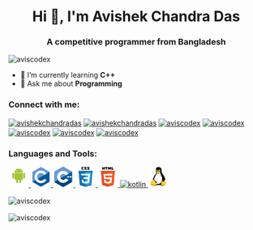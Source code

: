 
<h1 align="center">Hi 👋, I'm Avishek Chandra Das</h1>
<h3 align="center">A competitive programmer from Bangladesh</h3>

<p align="left"> <img src="https://komarev.com/ghpvc/?username=aviscodex&label=Profile%20views&color=0e75b6&style=flat" alt="aviscodex" /> </p>

- 🌱 I’m currently learning **C++**
- 💬 Ask me about **Programming**

<h3 align="left">Connect with me:</h3>
<p align="left">
<a href="https://linkedin.com/in/avishekchandradas" target="blank"><img align="center" src="https://raw.githubusercontent.com/rahuldkjain/github-profile-readme-generator/master/src/images/icons/Social/linked-in-alt.svg" alt="avishekchandradas" height="30" width="40" /></a>
<a href="https://fb.com/avishekchandradas" target="blank"><img align="center" src="https://raw.githubusercontent.com/rahuldkjain/github-profile-readme-generator/master/src/images/icons/Social/facebook.svg" alt="avishekchandradas" height="30" width="40" /></a>
<a href="https://www.codechef.com/users/aviscodex" target="blank"><img align="center" src="https://cdn.jsdelivr.net/npm/simple-icons@3.1.0/icons/codechef.svg" alt="aviscodex" height="30" width="40" /></a>
<a href="https://www.hackerrank.com/aviscodex" target="blank"><img align="center" src="https://raw.githubusercontent.com/rahuldkjain/github-profile-readme-generator/master/src/images/icons/Social/hackerrank.svg" alt="aviscodex" height="30" width="40" /></a>
<a href="https://codeforces.com/profile/aviscodex" target="blank"><img align="center" src="https://raw.githubusercontent.com/rahuldkjain/github-profile-readme-generator/master/src/images/icons/Social/codeforces.svg" alt="aviscodex" height="30" width="40" /></a>
<a href="https://www.leetcode.com/aviscodex" target="blank"><img align="center" src="https://raw.githubusercontent.com/rahuldkjain/github-profile-readme-generator/master/src/images/icons/Social/leet-code.svg" alt="aviscodex" height="30" width="40" /></a>
<a href="https://www.hackerearth.com/aviscodex" target="blank"><img align="center" src="https://raw.githubusercontent.com/rahuldkjain/github-profile-readme-generator/master/src/images/icons/Social/hackerearth.svg" alt="aviscodex" height="30" width="40" /></a>
</p>

<h3 align="left">Languages and Tools:</h3>
<p align="left"> <a href="https://developer.android.com" target="_blank" rel="noreferrer"> <img src="https://raw.githubusercontent.com/devicons/devicon/master/icons/android/android-original-wordmark.svg" alt="android" width="40" height="40"/> </a> <a href="https://www.cprogramming.com/" target="_blank" rel="noreferrer"> <img src="https://raw.githubusercontent.com/devicons/devicon/master/icons/c/c-original.svg" alt="c" width="40" height="40"/> </a> <a href="https://www.w3schools.com/cpp/" target="_blank" rel="noreferrer"> <img src="https://raw.githubusercontent.com/devicons/devicon/master/icons/cplusplus/cplusplus-original.svg" alt="cplusplus" width="40" height="40"/> </a> <a href="https://www.w3schools.com/css/" target="_blank" rel="noreferrer"> <img src="https://raw.githubusercontent.com/devicons/devicon/master/icons/css3/css3-original-wordmark.svg" alt="css3" width="40" height="40"/> </a> <a href="https://www.w3.org/html/" target="_blank" rel="noreferrer"> <img src="https://raw.githubusercontent.com/devicons/devicon/master/icons/html5/html5-original-wordmark.svg" alt="html5" width="40" height="40"/> </a> <a href="https://kotlinlang.org" target="_blank" rel="noreferrer"> <img src="https://www.vectorlogo.zone/logos/kotlinlang/kotlinlang-icon.svg" alt="kotlin" width="40" height="40"/> </a> <a href="https://www.linux.org/" target="_blank" rel="noreferrer"> <img src="https://raw.githubusercontent.com/devicons/devicon/master/icons/linux/linux-original.svg" alt="linux" width="40" height="40"/> </a> </p>

<p><img align="center" src="https://github-readme-stats.vercel.app/api/top-langs?username=aviscodex&show_icons=true&locale=en&layout=compact" alt="aviscodex" /></p>

<p><img align="center" src="https://github-readme-streak-stats.herokuapp.com/?user=aviscodex&" alt="aviscodex" /></p>
